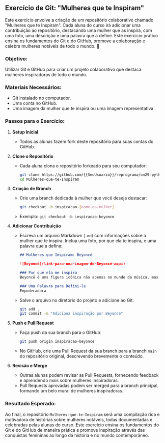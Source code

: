 ## Exercício de Git: "Mulheres que te Inspiram"

Este exercício envolve a criação de um repositório colaborativo chamado "Mulheres que te Inspiram". Cada aluna do curso irá adicionar uma contribuição ao repositório, destacando uma mulher que as inspira, com uma foto, uma descrição e uma palavra que a define. Este exercício prático ensina os fundamentos do Git e do GitHub, promove a colaboração e celebra mulheres notáveis de todo o mundo. 🧡

### Objetivo:
Utilizar Git e GitHub para criar um projeto colaborativo que destaca mulheres inspiradoras de todo o mundo.

### Materiais Necessários:
- Git instalado no computador.
- Uma conta no GitHub.
- Uma imagem da mulher que te inspira ou uma imagem representativa.

### Passos para o Exercício:

1. **Setup Inicial**
   - Todos as alunas fazem fork deste repositório para suas contas do GitHub.

2. **Clone o Repositório**
   - Cada aluna clona o repositório forkeado para seu computador:
     ```bash
     git clone https://github.com/{{SeuUsuario}}/reprograma/on29-python-git-github-reforco.git
     cd Mulheres-que-te-Inspiram
     ```

3. **Criação de Branch**
   - Crie uma branch dedicada à mulher que você deseja destacar:
     ```bash
     git checkout -b inspiracao-[nome-da-mulher]
     ```
   - Exemplo: `git checkout -b inspiracao-beyonce`

4. **Adicionar Contribuição**
   - Escreva um arquivo Markdown (`.md`) com informações sobre a mulher que te inspira. Inclua uma foto, por que ela te inspira, e uma palavra que a define:
     ```markdown
     ## Mulheres que Inspiram: Beyoncé

     ![Beyoncé](link-para-uma-imagem-de-Beyoncé-aqui)

     ### Por que ela me inspira
     Beyoncé é uma figura icônica não apenas no mundo da música, mas também como uma mulher de impacto que usa sua plataforma para promover a igualdade, a justiça e o empoderamento. Suas músicas, suas ações públicas e seu ativismo me inspiram a ser forte, independente e a lutar pelo que é certo.

     ### Uma Palavra para Defini-la
     Empoderadora
     ```
   - Salve o arquivo no diretório do projeto e adicione ao Git:
     ```bash
     git add .
     git commit -m "Adiciona inspiração por Beyoncé"
     ```

5. **Push e Pull Request**
   - Faça push da sua branch para o GitHub:
     ```bash
     git push origin inspiracao-beyonce
     ```
   - No GitHub, crie uma Pull Request da sua branch para a branch `main` do repositório original, descrevendo brevemente o conteúdo.

6. **Revisão e Merge**
   - Outras alunas podem revisar as Pull Requests, fornecendo feedback e aprendendo mais sobre mulheres inspiradoras.
   - Pull Requests aprovadas podem ser merged para a branch principal, formando um belo mural de mulheres inspiradoras.

### Resultado Esperado:
Ao final, o repositório `Mulheres-que-te-Inspiram` será uma compilação rica e motivadora de histórias sobre mulheres notáveis, todas documentadas e celebradas pelas alunas do curso. Este exercício ensina os fundamentos do Git e do GitHub de maneira prática e promove inspiração através das conquistas femininas ao longo da história e no mundo contemporâneo.
